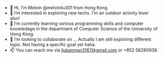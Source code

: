 - 👋 Hi, I’m Melvin @melvinliu301 from Hong Kong. 
- 👀 I’m interested in exploring new techs. I'm an outdoor activity lover also!
- 🌱 I’m currently learning various programming skills and computer knowledage in the department of Computer Science of the University of Hong Kong. 
- 💞️ I’m looking to collaborate on ... Actually I am still exploring different topic. Not having a specific goal yet haha. 
- 📫 You can reach me via liukanman3167@gmail.com or +852 56280938.

<!---
melvinliu301/melvinliu301 is a ✨ special ✨ repository because its `README.md` (this file) appears on your GitHub profile.
You can click the Preview link to take a look at your changes.
--->
